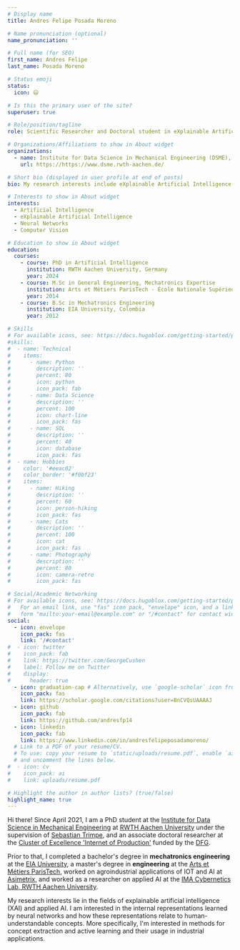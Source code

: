 ```yaml
---
# Display name
title: Andres Felipe Posada Moreno

# Name pronunciation (optional)
name_pronunciation: ''

# Full name (for SEO)
first_name: Andres Felipe
last_name: Posada Moreno

# Status emoji
status:
  icon: 😃

# Is this the primary user of the site?
superuser: true

# Role/position/tagline
role: Scientific Researcher and Doctoral student in eXplainable Artificial Intelligence

# Organizations/Affiliations to show in About widget
organizations:
  - name: Institute for Data Science in Mechanical Engineering (DSME), RWTH Aachen University
    url: https://https://www.dsme.rwth-aachen.de/

# Short bio (displayed in user profile at end of posts)
bio: My research interests include eXplainable Artificial Intelligence (XAI) and applied AI.

# Interests to show in About widget
interests:
  - Artificial Intelligence
  - eXplainable Artificial Intelligence
  - Neural Networks
  - Computer Vision

# Education to show in About widget
education:
  courses:
    - course: PhD in Artificial Intelligence
      institution: RWTH Aachen University, Germany
      year: 2024
    - course: M.Sc in General Engineering, Mechatronics Expertise
      institution: Arts et Métiers ParisTech - École Nationale Supérieure d'Arts et Métiers, France
      year: 2014
    - course: B.Sc in Mechatronics Engineering
      institution: EIA University, Colombia
      year: 2012

# Skills
# For available icons, see: https://docs.hugoblox.com/getting-started/page-builder/#icons
#skills:
#  - name: Technical
#    items:
#      - name: Python
#        description: ''
#        percent: 80
#        icon: python
#        icon_pack: fab
#      - name: Data Science
#        description: ''
#        percent: 100
#        icon: chart-line
#        icon_pack: fas
#      - name: SQL
#        description: ''
#        percent: 40
#        icon: database
#        icon_pack: fas
#  - name: Hobbies
#    color: '#eeac02'
#    color_border: '#f0bf23'
#    items:
#      - name: Hiking
#        description: ''
#        percent: 60
#        icon: person-hiking
#        icon_pack: fas
#      - name: Cats
#        description: ''
#        percent: 100
#        icon: cat
#        icon_pack: fas
#      - name: Photography
#        description: ''
#        percent: 80
#        icon: camera-retro
#        icon_pack: fas

# Social/Academic Networking
# For available icons, see: https://docs.hugoblox.com/getting-started/page-builder/#icons
#   For an email link, use "fas" icon pack, "envelope" icon, and a link in the
#   form "mailto:your-email@example.com" or "/#contact" for contact widget.
social:
  - icon: envelope
    icon_pack: fas
    link: '/#contact'
#  - icon: twitter
#    icon_pack: fab
#    link: https://twitter.com/GeorgeCushen
#    label: Follow me on Twitter
#    display:
#      header: true
  - icon: graduation-cap # Alternatively, use `google-scholar` icon from `ai` icon pack
    icon_pack: fas
    link: https://scholar.google.com/citations?user=BnCVQsUAAAAJ
  - icon: github
    icon_pack: fab
    link: https://github.com/andresfp14
  - icon: linkedin
    icon_pack: fab
    link: https://www.linkedin.com/in/andresfelipeposadamoreno/
  # Link to a PDF of your resume/CV.
  # To use: copy your resume to `static/uploads/resume.pdf`, enable `ai` icons in `params.yaml`,
  # and uncomment the lines below.
#  - icon: cv
#    icon_pack: ai
#    link: uploads/resume.pdf

# Highlight the author in author lists? (true/false)
highlight_name: true
---
```


Hi there! Since April 2021, I am a PhD student at the [Institute for Data Science in Mechanical Engineering](https://www.dsme.rwth-aachen.de/cms/~ibtrg/DSME/lidx/1/) at [RWTH Aachen University](https://www.rwth-aachen.de/go/id/a/?lidx=1) under the supervision of [Sebastian Trimpe](https://www.dsme.rwth-aachen.de/cms/DSME/Das-Institut/Team/~jlolt/Prof-Sebastian-Trimpe/?allou=1), and an associate doctoral researcher at the [Cluster of Excellence 'Internet of Production'](https://www.iop.rwth-aachen.de/cms/~gpfz/produktionstechnik/?lidx=1) funded by the [DFG](https://gepris.dfg.de/gepris/projekt/390621612?language=en).

Prior to that, I completed a bachelor's degree in **mechatronics engineering** at the [EIA University](https://www.eia.edu.co/#), a master's degree in **engineering** at the [Arts et Métiers ParisTech](https://artsetmetiers.fr/en), worked on agroindustrial applications of IOT and AI at [Asimetrix](https://asimetrix.co/), and worked as a researcher on applied AI at the [IMA Cybernetics Lab, RWTH Aachen University](https://cybernetics-lab.de/en/%C3%BCber-uns).

My research interests lie in the fields of explainable artificial intelligence (XAI) and applied AI. I am interested in the internal representations learned by neural networks and how these representations relate to human-understandable concepts. More specifically, I'm interested in methods for concept extraction and active learning and their usage in industrial applications.

